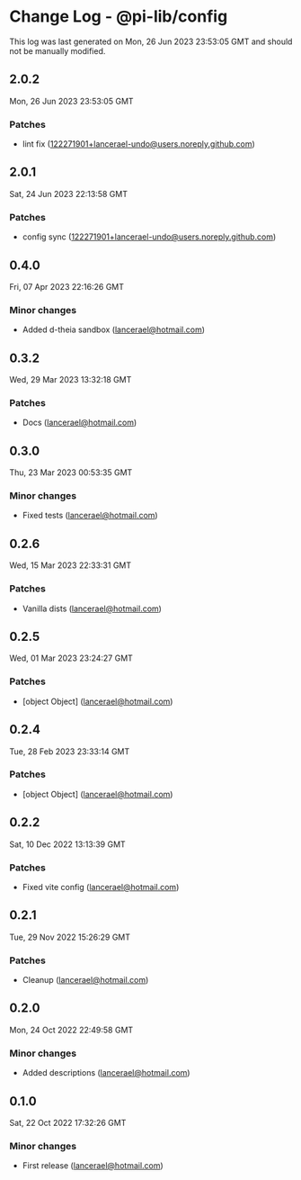 # Change Log - @pi-lib/config

This log was last generated on Mon, 26 Jun 2023 23:53:05 GMT and should not be manually modified.

<!-- Start content -->

## 2.0.2

Mon, 26 Jun 2023 23:53:05 GMT

### Patches

- lint fix (122271901+lancerael-undo@users.noreply.github.com)

## 2.0.1

Sat, 24 Jun 2023 22:13:58 GMT

### Patches

- config sync (122271901+lancerael-undo@users.noreply.github.com)

## 0.4.0

Fri, 07 Apr 2023 22:16:26 GMT

### Minor changes

- Added d-theia sandbox (lancerael@hotmail.com)

## 0.3.2

Wed, 29 Mar 2023 13:32:18 GMT

### Patches

- Docs (lancerael@hotmail.com)

## 0.3.0

Thu, 23 Mar 2023 00:53:35 GMT

### Minor changes

- Fixed tests (lancerael@hotmail.com)

## 0.2.6

Wed, 15 Mar 2023 22:33:31 GMT

### Patches

- Vanilla dists (lancerael@hotmail.com)

## 0.2.5

Wed, 01 Mar 2023 23:24:27 GMT

### Patches

- [object Object] (lancerael@hotmail.com)

## 0.2.4

Tue, 28 Feb 2023 23:33:14 GMT

### Patches

- [object Object] (lancerael@hotmail.com)

## 0.2.2

Sat, 10 Dec 2022 13:13:39 GMT

### Patches

- Fixed vite config (lancerael@hotmail.com)

## 0.2.1

Tue, 29 Nov 2022 15:26:29 GMT

### Patches

- Cleanup (lancerael@hotmail.com)

## 0.2.0

Mon, 24 Oct 2022 22:49:58 GMT

### Minor changes

- Added descriptions (lancerael@hotmail.com)

## 0.1.0

Sat, 22 Oct 2022 17:32:26 GMT

### Minor changes

- First release (lancerael@hotmail.com)
